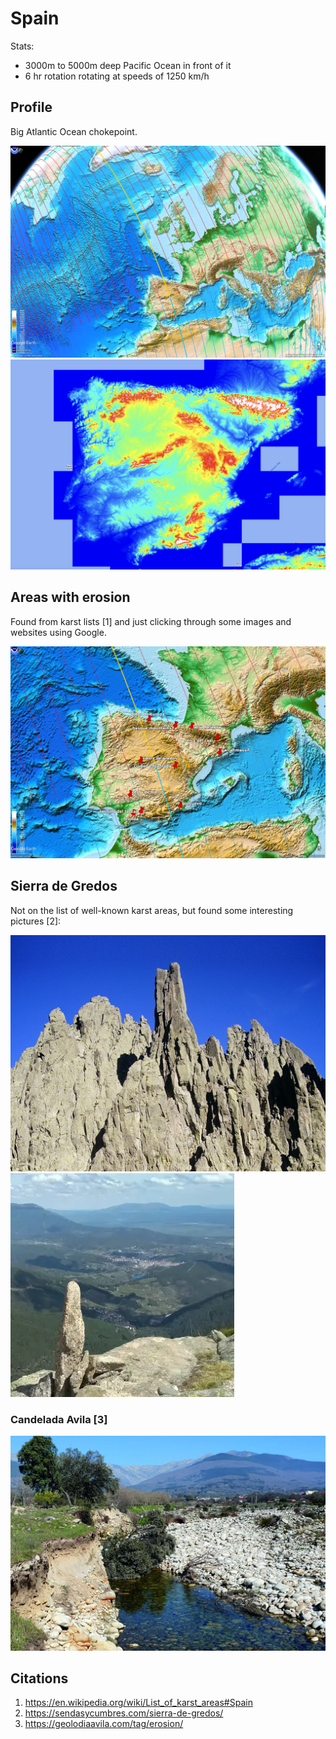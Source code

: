 # Spain

Stats:
- 3000m to 5000m deep Pacific Ocean in front of it
- 6 hr rotation rotating at speeds of 1250 km/h

## Profile

Big Atlantic Ocean chokepoint.

![](img/profile.jpg)
![](img/profile2.png)

## Areas with erosion

Found from karst lists [1] and just clicking through some images and websites using Google.

![](img/erosion.jpg)

## Sierra de Gredos

Not on the list of well-known karst areas, but found some interesting pictures [2]:

![](img/los-galayos-sierra-de-gredos.jpg)
![](img/sierra-de-gredos.webp)

### Candelada Avila [3]

![](img/candelada-avila.webp)

## Citations

1. https://en.wikipedia.org/wiki/List_of_karst_areas#Spain
2. https://sendasycumbres.com/sierra-de-gredos/
3. https://geolodiaavila.com/tag/erosion/